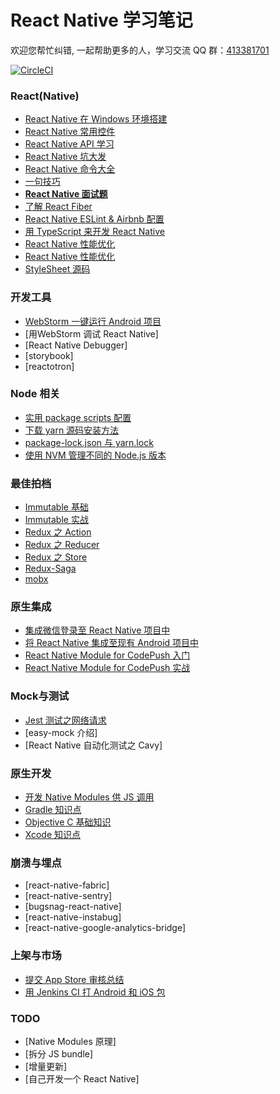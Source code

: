# React Native 学习笔记

欢迎您帮忙纠错, 一起帮助更多的人，学习交流 QQ 群：[413381701](http://shang.qq.com/wpa/qunwpa?idkey=3b9474dacbf35e4a9659e89399758406e510e5b8a3f81109f7d07efaadc6056d)

[![CircleCI](https://circleci.com/gh/Kennytian/learning-react-native.svg?style=svg)](https://circleci.com/gh/Kennytian/learning-react-native)

### React(Native)
- [React Native 在 Windows 环境搭建](https://github.com/Kennytian/learning-react-native/blob/master/environment/config-environment-on-windows.md)
- [React Native 常用控件](https://github.com/Kennytian/learning-react-native/blob/master/components/popular-component.md)
- [React Native API 学习](https://github.com/Kennytian/learning-react-native/blob/master/api/react-native-api.md)
- [React Native 坑大发](https://github.com/Kennytian/learning-react-native/blob/master/environment/react-native-pit.md)
- [React Native 命令大全](https://github.com/Kennytian/learning-react-native/blob/master/api/react-native-commands.md)
- [一句技巧](https://github.com/Kennytian/learning-react-native/blob/master/others/one-word-tips.md)
- **[React Native 面试题](https://github.com/Kennytian/learning-react-native/blob/master/others/react-native-interview.md)**
- [了解 React Fiber](https://github.com/Kennytian/learning-react-native/blob/master/advanced/about-react-fiber.md)
- [React Native ESLint & Airbnb 配置](https://github.com/Kennytian/learning-react-native/blob/master/environment/react-native-eslint.md)
- [用 TypeScript 来开发 React Native](https://github.com/Kennytian/learning-react-native/blob/master/advanced/with_typescript.md)
- [React Native 性能优化](https://github.com/Kennytian/learning-react-native/blob/master/advanced/performance.md)
- [React Native 性能优化](https://github.com/Kennytian/learning-react-native/blob/master/advanced/performance.md)
- [StyleSheet 源码](https://github.com/Kennytian/learning-react-native/blob/master/advanced/source-code/stylesheet.md)

### 开发工具
- [WebStorm 一键运行 Android 项目](https://github.com/Kennytian/learning-react-native/blob/master/ide/webstorm/run_with_npm.md)
- [用WebStorm 调试 React Native]
- [React Native Debugger]
- [storybook]
- [reactotron]

### Node 相关
- [实用 package scripts 配置](https://github.com/Kennytian/learning-react-native/blob/master/others/package-scripts.md)
- [下载 yarn 源码安装方法](https://github.com/Kennytian/learning-react-native/blob/master/articles/install-yarn-with-sourcecode.md)
- [package-lock.json 与 yarn.lock](https://github.com/Kennytian/learning-react-native/blob/master/articles/package-lock-and-yarn-lock.md)
- [使用 NVM 管理不同的 Node.js 版本](https://github.com/Kennytian/learning-react-native/blob/master/environment/nvm.md)

### 最佳拍档
- [Immutable 基础](https://github.com/Kennytian/learning-react-native/blob/master/others/first-immutable.md)
- [Immutable 实战](https://github.com/Kennytian/learning-react-native/blob/master/others/action-immutable.md)
- [Redux 之 Action](https://github.com/Kennytian/learning-react-native/blob/master/redux/action.md)
- [Redux 之 Reducer](https://github.com/Kennytian/learning-react-native/blob/master/redux/reducer.md)
- [Redux 之 Store](https://github.com/Kennytian/learning-react-native/blob/master/redux/store.md)
- [Redux-Saga](https://github.com/Kennytian/learning-react-native/blob/master/redux/redux-saga.md)
- [mobx](https://github.com/Kennytian/learning-react-native/blob/master/mobx/first.md)

### 原生集成
- [集成微信登录至 React Native 项目中](https://github.com/Kennytian/learning-react-native/blob/master/components/login-with-wechat.md)
- [将 React Native 集成至现有 Android 项目中](https://github.com/Kennytian/embedded)
- [React Native Module for CodePush 入门](https://github.com/Kennytian/learning-react-native/blob/master/components/code-push-basic.md)
- [React Native Module for CodePush 实战](https://github.com/Kennytian/learning-react-native/blob/master/components/code-push-action.md)

### Mock与测试
- [Jest 测试之网络请求](https://github.com/Kennytian/learning-react-native/blob/master/api/jest-in-action-network-request.md)
- [easy-mock 介绍]
- [React Native 自动化测试之 Cavy]

### 原生开发
- [开发 Native Modules 供 JS 调用](https://github.com/Kennytian/learning-react-native/blob/master/components/develop-native-modules.md)
- [Gradle 知识点](https://github.com/Kennytian/learning-react-native/blob/master/gradle/gradle-basic.md)
- [Objective C 基础知识](https://github.com/Kennytian/learning-react-native/blob/master/api/learning-objective-c.md)
- [Xcode 知识点](https://github.com/Kennytian/learning-react-native/blob/master/environment/xcode.md)

### 崩溃与埋点
- [react-native-fabric]
- [react-native-sentry]
- [bugsnag-react-native]
- [react-native-instabug]
- [react-native-google-analytics-bridge]

### 上架与市场
- [提交 App Store 审核总结](https://github.com/Kennytian/learning-react-native/blob/master/others/app-store-reject.md)
- [用 Jenkins CI 打 Android 和 iOS 包](https://github.com/Kennytian/learning-react-native/blob/master/environment/react-native-ci.md)

### TODO
- [Native Modules 原理]
- [拆分 JS bundle]
- [增量更新]
- [自己开发一个 React Native]
